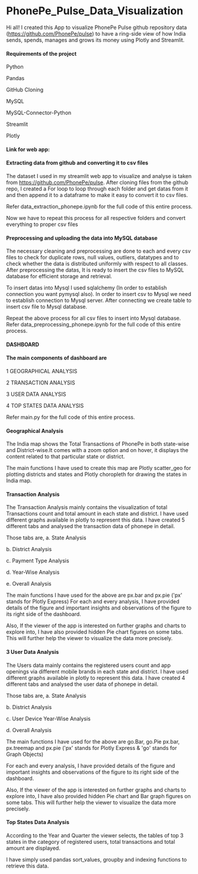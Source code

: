 # PhonePe_Pulse_Data_Visualization
Hi all! I created this App to visualize PhonePe Pulse github repository data (https://github.com/PhonePe/pulse) to have a ring-side view of how India sends, spends, manages and grows its money using Plotly and Streamlit.

#### Requirements of the project
Python

Pandas

GitHub Cloning

MySQL

MySQL-Connector-Python

Streamlit

Plotly


#### Link for web app: 

#### Extracting data from github and converting it to csv files
The dataset I used in my streamlit web app to visualize and analyse is taken from https://github.com/PhonePe/pulse.
After cloning files from the github repo, I created a For loop to loop through each folder and get datas from it and then append it to a dataframe to make it easy to convert it to csv files.

Refer data_extraction_phonepe.ipynb for the full code of this entire process.

Now we have to repeat this process for all respective folders and convert everything to proper csv files

#### Preprocessing and uploading the data into MySQL database
The necessary cleaning and preprocessing are done to each and every csv files to check for duplicate rows, null values, outliers, datatypes and to check whether the data is distributed uniformly with respect to all classes.
After preprocessing the datas, It is ready to insert the csv files to MySQL database for efficient storage and retrieval.

To insert datas into Mysql I used sqlalchemy (In order to establish connection you want pymysql also). In order to insert csv to Mysql we need to establish connection to Mysql server. After connecting we create table to insert csv file to Mysql database. 

Repeat the above process for all csv files to insert into Mysql database. Refer data_preprocessing_phonepe.ipynb for the full code of this entire process.

#### DASHBOARD
#### The main components of dashboard are
1 GEOGRAPHICAL ANALYSIS

2 TRANSACTION ANALYSIS

3 USER DATA ANALYSIS

4 TOP STATES DATA ANALYSIS


Refer main.py for the full code of this entire process.

#### Geographical Analysis
The India map shows the Total Transactions of PhonePe in both state-wise and District-wise.It comes with a zoom option and on hover, it displays the content related to that particular state or district. 

The main functions I have used to create this map are Plotly scatter_geo for plotting districts and states and Plotly choropleth for drawing the states in India map.

#### Transaction Analysis
The Transaction Analysis mainly contains the visualization of total Transactions count and total amount in each state and district. I have used different graphs available in plotly to represent this data. I have created 5 different tabs and analysed the transaction data of phonepe in detail.

Those tabs are,
a. State Analysis

b. District Analysis

c. Payment Type Analysis

d. Year-Wise Analysis

e. Overall Analysis


The main functions I have used for the above are px.bar and px.pie ('px' stands for Plotly Express)
For each and every analysis, I have provided details of the figure and important insights and observations of the figure to its right side of the dashboard.

Also, If the viewer of the app is interested on further graphs and charts to explore into, I have also provided hidden Pie chart figures on some tabs. This will further help the viewer to visualize the data more precisely.

#### 3 User Data Analysis
The Users data mainly contains the registered users count and app openings via different mobile brands in each state and district. I have used different graphs available in plotly to represent this data. I have created 4 different tabs and analysed the user data of phonepe in detail.

Those tabs are,
a. State Analysis

b. District Analysis

c. User Device Year-Wise Analysis

d. Overall Analysis


The main functions I have used for the above are go.Bar, go.Pie px.bar, px.treemap and px.pie ('px' stands for Plotly Express & 'go' stands for Graph Objects)

For each and every analysis, I have provided details of the figure and important insights and observations of the figure to its right side of the dashboard.

Also, If the viewer of the app is interested on further graphs and charts to explore into, I have also provided hidden Pie chart and Bar graph figures on some tabs. This will further help the viewer to visualize the data more precisely.

#### Top States Data Analysis
According to the Year and Quarter the viewer selects, the tables of top 3 states in the category of registered users, total transactions and total amount are displayed.

I have simply used pandas sort_values, groupby and indexing functions to retrieve this data.
